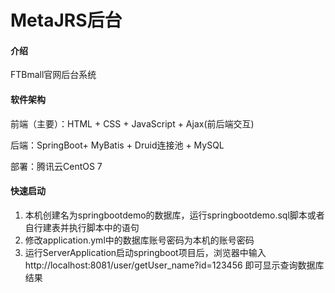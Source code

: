 # MetaJRS后台

#### 介绍
FTBmall官网后台系统

#### 软件架构
前端（主要）：HTML + CSS + JavaScript + Ajax(前后端交互)

后端：SpringBoot+ MyBatis + Druid连接池 + MySQL

部署：腾讯云CentOS 7
#### 快速启动

1.  本机创建名为springbootdemo的数据库，运行springbootdemo.sql脚本或者自行建表并执行脚本中的语句
2.  修改application.yml中的数据库账号密码为本机的账号密码
3.  运行ServerApplication启动springboot项目后，浏览器中输入http://localhost:8081/user/getUser_name?id=123456 即可显示查询数据库结果






